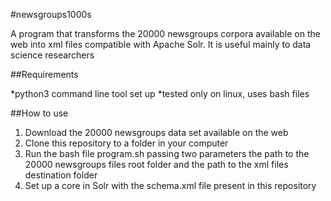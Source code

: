 #newsgroups1000s

A program that transforms the 20000 newsgroups corpora available on the web into xml files compatible with Apache Solr. It is useful mainly to data science researchers


##Requirements

*python3 command line tool set up
*tested only on linux, uses bash files

##How to use

1. Download the 20000 newsgroups data set available on the web
2. Clone this repository to a folder in your computer
3. Run the bash file program.sh passing two parameters the path to the 20000 newsgroups files root folder and the path to the xml files destination folder
4. Set up a core in Solr with the schema.xml file present in this repository